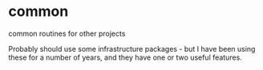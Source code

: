 # common

common routines for other projects

Probably should use some infrastructure packages - but I have been using these for a number of years, and they have one or two useful features.
